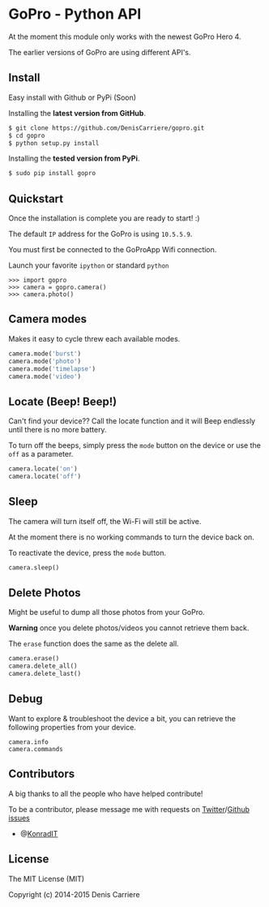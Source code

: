 # GoPro - Python API

At the moment this module only works with the newest GoPro Hero 4.

The earlier versions of GoPro are using different API's.

## Install

Easy install with Github or PyPi (Soon)

Installing the **latest version from GitHub**.

```bash
$ git clone https://github.com/DenisCarriere/gopro.git
$ cd gopro
$ python setup.py install
```

Installing the **tested version from PyPi**.

```bash
$ sudo pip install gopro
```

## Quickstart

Once the installation is complete you are ready to start! :)

The default `IP` address for the GoPro is using `10.5.5.9`.

You must first be connected to the GoProApp Wifi connection.

Launch your favorite `ipython` or standard `python`

```
>>> import gopro
>>> camera = gopro.camera()
>>> camera.photo()
```

## Camera modes

Makes it easy to cycle threw each available modes.

```python
camera.mode('burst')
camera.mode('photo')
camera.mode('timelapse')
camera.mode('video')
```

## Locate (Beep! Beep!)

Can't find your device?? Call the locate function and it will Beep endlessly until there is no more battery.

To turn off the beeps, simply press the `mode` button on the device or use the `off` as a parameter.

```python
camera.locate('on')
camera.locate('off')
```

## Sleep

The camera will turn itself off, the Wi-Fi will still be active.

At the moment there is no working commands to turn the device back on.

To reactivate the device, press the `mode` button.

```python
camera.sleep()
```

## Delete Photos

Might be useful to dump all those photos from your GoPro.

**Warning** once you delete photos/videos you cannot retrieve them back.

The `erase` function does the same as the delete all.

```python
camera.erase()
camera.delete_all()
camera.delete_last()
```

## Debug

Want to explore & troubleshoot the device a bit, you can retrieve the following properties from your device.

```
camera.info
camera.commands
```

## Contributors

A big thanks to all the people who have helped contribute!

To be a contributor, please message me with requests on [Twitter](https://twitter.com/DenisCarriere)/[Github issues](https://github.com/DenisCarriere/gopro/issues)

- @[KonradIT](https://github.com/KonradIT)

## License

The MIT License (MIT)

Copyright (c) 2014-2015 Denis Carriere
